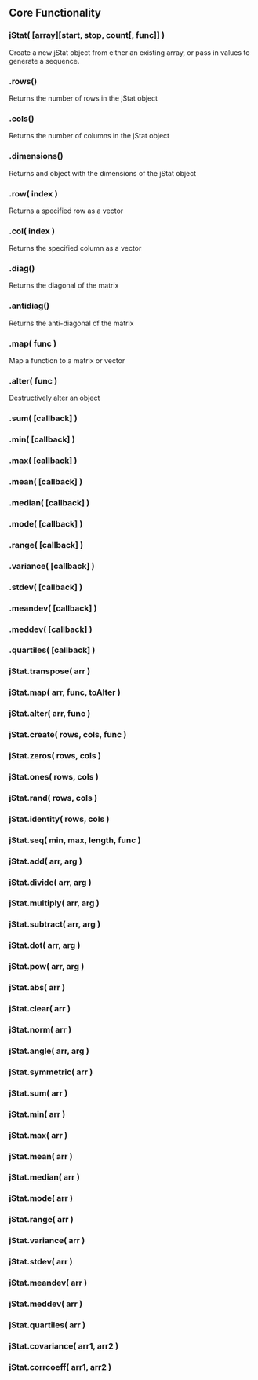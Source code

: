 ## Core Functionality

### jStat( [array][start, stop, count[, func]] )

Create a new jStat object from either an existing array, or pass in values to generate a sequence.

### .rows()

Returns the number of rows in the jStat object

### .cols()

Returns the number of columns in the jStat object

### .dimensions()

Returns and object with the dimensions of the jStat object

### .row( index )

Returns a specified row as a vector

### .col( index )

Returns the specified column as a vector

### .diag()

Returns the diagonal of the matrix

### .antidiag()

Returns the anti-diagonal of the matrix

### .map( func )

Map a function to a matrix or vector

### .alter( func )

Destructively alter an object

### .sum( [callback] )

### .min( [callback] )

### .max( [callback] )

### .mean( [callback] )

### .median( [callback] )

### .mode( [callback] )

### .range( [callback] )

### .variance( [callback] )

### .stdev( [callback] )

### .meandev( [callback] )

### .meddev( [callback] )

### .quartiles( [callback] )

### jStat.transpose( arr )

### jStat.map( arr, func, toAlter )

### jStat.alter( arr, func )

### jStat.create( rows, cols, func )

### jStat.zeros( rows, cols )

### jStat.ones( rows, cols )

### jStat.rand( rows, cols )

### jStat.identity( rows, cols )

### jStat.seq( min, max, length, func )

### jStat.add( arr, arg )

### jStat.divide( arr, arg )

### jStat.multiply( arr, arg )

### jStat.subtract( arr, arg )

### jStat.dot( arr, arg )

### jStat.pow( arr, arg )

### jStat.abs( arr )

### jStat.clear( arr )

### jStat.norm( arr )

### jStat.angle( arr, arg )

### jStat.symmetric( arr )

### jStat.sum( arr )

### jStat.min( arr )

### jStat.max( arr )

### jStat.mean( arr )

### jStat.median( arr )

### jStat.mode( arr )

### jStat.range( arr )

### jStat.variance( arr )

### jStat.stdev( arr )

### jStat.meandev( arr )

### jStat.meddev( arr )

### jStat.quartiles( arr )

### jStat.covariance( arr1, arr2 )

### jStat.corrcoeff( arr1, arr2 )
